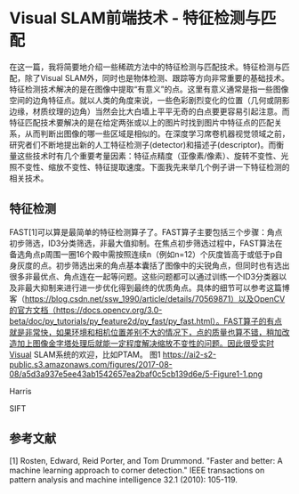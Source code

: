 # Visual SLAM前端技术 - 特征检测与匹配
在这一篇，我将简要地介绍一些稀疏方法中的特征检测与匹配技术。特征检测与匹配，除了Visual SLAM外，同时也是物体检测、跟踪等方向非常重要的基础技术。特征检测技术解决的是在图像中提取“有意义”的点。这里有意义通常是指一些图像空间的边角特征点。就以人类的角度来说，一些色彩剧烈变化的位置（几何或阴影边缘，材质纹理的边角）当然会比大白墙上平平无奇的白点要更容易引起注意。而特征匹配技术要解决的是在给定两张或以上的图片时找到图片中特征点的匹配关系，从而判断出图像的哪一些区域是相似的。在深度学习席卷机器视觉领域之前，研究者们不断地提出新的人工特征检测子(detector)和描述子(descriptor)。而衡量这些技术时有几个重要考量因素：特征点精度（亚像素/像素）、旋转不变性、光照不变性、缩放不变性、特征提取速度。下面我先来举几个例子讲一下特征检测的相关技术。
## 特征检测
FAST[1]可以算是最简单的特征检测算子了。FAST算子主要包括三个步骤：角点初步筛选，ID3分类筛选，非最大值抑制。在焦点初步筛选过程中，FAST算法在备选角点p周围一圈16个殿中需按照连续n（例如n=12）个灰度皆高于或低于p自身灰度的点。初步筛选出来的角点基本囊括了图像中的尖锐角点，但同时也有选出很多非最优点、角点连在一起等问题。这些问题都可以通过训练一个ID3分类器以及非最大抑制来进行进一步优化得到最终的优质角点。具体的细节可以参考这篇博客（https://blog.csdn.net/ssw_1990/article/details/70569871）以及OpenCV的官方文档（https://docs.opencv.org/3.0-beta/doc/py_tutorials/py_feature2d/py_fast/py_fast.html）。FAST算子的有点就是非常快，如果环境和相机位置差别不大的情况下，点的质量也算不错，稍加改造加上图像金字塔处理后就能一定程度解决缩放不变性的问题。因此很受实时Visual SLAM系统的欢迎，比如PTAM。
图1 https://ai2-s2-public.s3.amazonaws.com/figures/2017-08-08/a5d3a937e5ee43ab1542657ea2baf0c5cb139d6e/5-Figure1-1.png

Harris

SIFT


## 参考文献
[1] Rosten, Edward, Reid Porter, and Tom Drummond. "Faster and better: A machine learning approach to corner detection." IEEE transactions on pattern analysis and machine intelligence 32.1 (2010): 105-119.